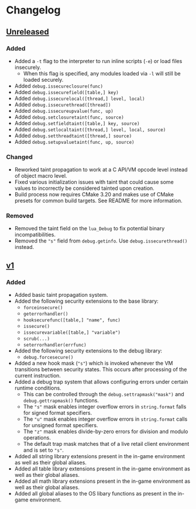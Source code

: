# Changelog

## [Unreleased]
### Added
- Added a `-t` flag to the interpreter to run inline scripts (`-e`) or load files insecurely.
  - When this flag is specified, any modules loaded via `-l` will still be loaded securely.
- Added `debug.issecureclosure(func)`
- Added `debug.issecurefield([table,] key)`
- Added `debug.issecurelocal([thread,] level, local)`
- Added `debug.issecurethread([thread])`
- Added `debug.issecureupvalue(func, up)`
- Added `debug.setclosuretaint(func, source)`
- Added `debug.setfieldtaint([table,] key, source)`
- Added `debug.setlocaltaint([thread,] level, local, source)`
- Added `debug.setthreadtaint([thread,] source)`
- Added `debug.setupvaluetaint(func, up, source)`

### Changed
- Reworked taint propagation to work at a C API/VM opcode level instead of object macro level.
- Fixed various initialization issues with taint that could cause some values to incorrectly be considered tainted upon creation.
- Build process now requires CMake 3.20 and makes use of CMake presets for common build targets. See README for more information.

### Removed
- Removed the taint field on the `lua_Debug` to fix potential binary incompatibilities.
- Removed the `"s"` field from `debug.getinfo`. Use `debug.issecurethread()` instead.

## [v1]
### Added
- Added basic taint propagation system.
- Added the following security extensions to the base library:
  - `forceinsecure()`
  - `geterrorhandler()`
  - `hooksecurefunc([table,] "name", func)`
  - `issecure()`
  - `issecurevariable([table,] "variable")`
  - `scrub(...)`
  - `seterrorhandler(errfunc)`
- Added the following security extensions to the debug library:
  - `debug.forcesecure()`
- Added a new hook mask (`"s"`) which is invoked whenever the VM transitions between security states. This occurs after processing of the current instruction.
- Added a debug trap system that allows configuring errors under certain runtime conditions.
  - This can be controlled through the `debug.settrapmask("mask")` and `debug.gettrapmask()` functions.
  - The `"s"` mask enables integer overflow errors in `string.format` falls for signed format specifiers.
  - The `"u"` mask enables integer overflow errors in `string.format` calls for unsigned format specifiers.
  - The `"z"` mask enables divide-by-zero errors for division and modulo operations.
  - The default trap mask matches that of a live retail client environment and is set to `"s"`.
- Added all string library extensions present in the in-game environment as well as their global aliases.
- Added all table library extensions present in the in-game environment as well as their global aliases.
- Added all math library extensions present in the in-game environment as well as their global aliases.
- Added all global aliases to the OS libary functions as present in the in-game environment.

[Unreleased]: https://github.com/Meorawr/tainted-lua/compare/v1...HEAD
[v1]: https://github.com/Meorawr/tainted-lua/releases/tag/v1
